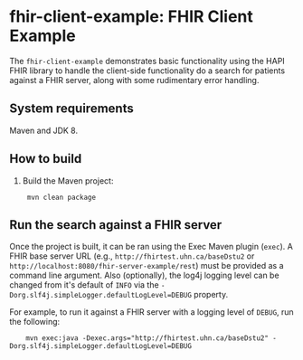 # fhir-client-example: FHIR Client Example

The `fhir-client-example` demonstrates basic functionality using the HAPI FHIR library to handle the client-side
functionality do a search for patients against a FHIR server, along with some rudimentary error handling.

## System requirements

Maven and JDK 8.

## How to build

1. Build the Maven project:

        mvn clean package


## Run the search against a FHIR server

Once the project is built, it can be ran using the Exec Maven plugin (`exec`).
A FHIR base server URL (e.g., `http://fhirtest.uhn.ca/baseDstu2` or `http://localhost:8080/fhir-server-example/rest`) must be provided as a command line argument.
Also (optionally), the log4j logging level can be changed from it's default of `INFO` via the `-Dorg.slf4j.simpleLogger.defaultLogLevel=DEBUG` property.

For example, to run it against a FHIR server with a logging level of `DEBUG`, run the following:

        mvn exec:java -Dexec.args="http://fhirtest.uhn.ca/baseDstu2" -Dorg.slf4j.simpleLogger.defaultLogLevel=DEBUG

